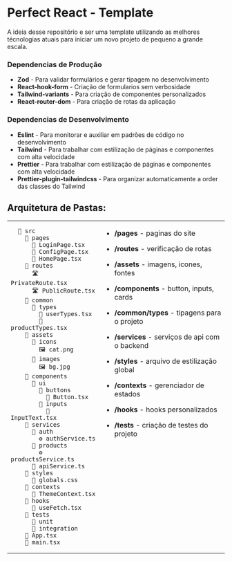 # Perfect React - Template

A ideia desse repositório e ser uma template utilizando as melhores técnologias atuais para iniciar um novo projeto de pequeno a grande escala.

### Dependencias de Produção

- **Zod** - Para validar formulários e gerar tipagem no desenvolvimento
- **React-hook-form** - Criação de formularios sem verbosidade
- **Tailwind-variants** - Para criação de componentes personalizados
- **React-router-dom** - Para criação de rotas da aplicação

### Dependencias de Desenvolvimento

- **Eslint** - Para monitorar e auxiliar em padrões de código no desenvolvimento
- **Tailwind** - Para trabalhar com estilização de páginas e componentes com alta velocidade
- **Prettier** - Para trabalhar com estilização de páginas e componentes com alta velocidade
- **Prettier-plugin-tailwindcss** - Para organizar automaticamente a order das classes do Tailwind

## Arquitetura de Pastas:

<table>
  <tr>
    <td valign="center">

      📁 src
        📁 pages
          📄 LoginPage.tsx
          📄 ConfigPage.tsx
          📄 HomePage.tsx
        📁 routes
          🛣️ PrivateRoute.tsx
          🛣️ PublicRoute.tsx
        📁 common
          📁 types
            📄 userTypes.tsx
            📄 productTypes.tsx
        📁 assets
          📁 icons
            🖼️ cat.png
          📁 images
            🖼️ bg.jpg
        📁 components
          📁 ui
            📁 buttons
              🧱 Button.tsx
            📁 inputs
              🧱 InputText.tsx
        📁 services
          📁 auth
            ⚙️ authService.ts
          📁 products
            ⚙️ productsService.ts
          📄 apiService.ts
        📁 styles
          🎨 globals.css
        📁 contexts
          🧠 ThemeContext.tsx
        📁 hooks
          🎣 useFetch.tsx
        📁 tests
          📁 unit
          📁 integration
        📄 App.tsx
        📄 main.tsx

  </td>
  <td valign="top">

- **/pages** - paginas do site
- **/routes** - verificação de rotas
- **/assets** - imagens, icones, fontes
- **/components** - button, inputs, cards
- **/common/types** - tipagens para o projeto
- **/services** - serviços de api com o backend
- **/styles** - arquivo de estilização global
- **/contexts** - gerenciador de estados
- **/hooks** - hooks personalizados
- **/tests** - criação de testes do projeto

  </td>
  </tr>
  </table>
